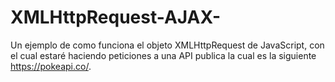 # XMLHttpRequest-AJAX-
Un ejemplo de como funciona el objeto XMLHttpRequest de JavaScript, con el cual estaré haciendo peticiones a una API publica
la cual es la siguiente https://pokeapi.co/.

